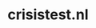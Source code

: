 ---
layout: post
title: "crisistest.nl"
internal_url: "/dutchgov/crisistest.nl.html"
subdomains_count: 0
all_subdomains_count: 2
urls_count: 0
ssl_rank: 0
http_rank: 0
url_link: /data/crisistest.nl/urls.txt
all_subdomains_link: /data/crisistest.nl/all_subdomains.txt
subdomains_link: /data/crisistest.nl/subdomains.txt
categories: dutchgov
---